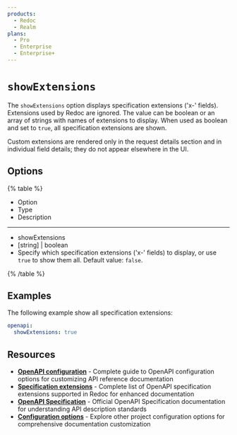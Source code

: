 ```yaml
---
products:
  - Redoc
  - Realm
plans:
  - Pro
  - Enterprise
  - Enterprise+
---
```

# `showExtensions`

The `showExtensions` option displays specification extensions ('x-' fields).
Extensions used by Redoc are ignored.
The value can be boolean or an array of strings with names of extensions to display.
When used as boolean and set to `true`, all specification extensions are shown.

Custom extensions are rendered only in the request details section and in individual field details; they do not appear elsewhere in the UI.

## Options

{% table %}

- Option
- Type
- Description

---

- showExtensions
- [string] | boolean
- Specify which specification extensions ('x-' fields) to display, or use `true` to show them all.
  Default value: `false`.

{% /table %}

## Examples

The following example show all specification extensions:

```yaml {% title="redocly.yaml" %}
openapi:
  showExtensions: true
```

## Resources

- **[OpenAPI configuration](./index.md)** - Complete guide to OpenAPI configuration options for customizing API reference documentation
- **[Specification extensions](../../content/api-docs/openapi-extensions/index.md)** - Complete list of OpenAPI specification extensions supported in Redoc for enhanced documentation
- **[OpenAPI Specification](https://spec.openapis.org/oas/latest.html)** - Official OpenAPI Specification documentation for understanding API description standards
- **[Configuration options](../index.md)** - Explore other project configuration options for comprehensive documentation customization
